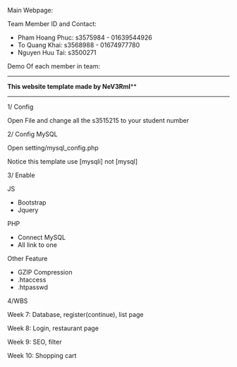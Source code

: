 Main Webpage:

Team Member ID and Contact:
- Pham Hoang Phuc: s3575984 - 01639544926
- To Quang Khai: s3568988 - 01674977780
- Nguyen Huu Tai: s3500271 



Demo Of each member in team:


***********************************************************************
****************This website template made by NeV3RmI******************
***********************************************************************

1/ Config

Open File and change all the s3515215 to your student number

2/ Config MySQL

Open setting/mysql_config.php

Notice this template use [mysqli] not [mysql]

3/ Enable

JS
+ Bootstrap
+ Jquery

PHP
+ Connect MySQL
+ All link to one

Other Feature
+ GZIP Compression
+ .htaccess
+ .htpasswd


4/WBS 

Week 7: Database, register(continue), list page 

Week 8: Login, restaurant page

Week 9: SEO, filter

Week 10: Shopping cart